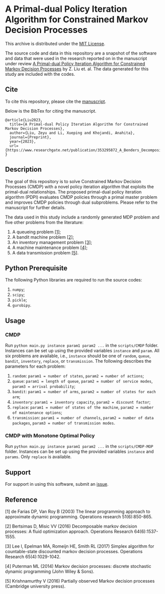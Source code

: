 # A Primal-dual Policy Iteration Algorithm for Constrained Markov Decision Processes

This archive is distributed under the [MIT License](LICENSE).

The source code and data in this repository are a snapshot of the software and data
that were used in the research reported on in the manuscript under review 
[A Primal-dual Policy Iteration Algorithm for Constrained Markov Decision Processes](https://www.researchgate.net/publication/353295872_A_Benders_Decomposition_Method_for_Markov_Decision_Processes) by Z. Liu et. al. The data generated for this study are included with the codes.

## Cite

To cite this repository, please cite the [manuscript](https://www.researchgate.net/publication/353295872_A_Benders_Decomposition_Method_for_Markov_Decision_Processes).

Below is the BibTex for citing the manuscript.

```
@article{Liu2023,
  title={A Primal-dual Policy Iteration Algorithm for Constrained Markov Decision Processes},
  author={Liu, Zeyu and Li, Xueping and Khojandi, Anahita},
  journal={Preprint},
  year={2023},
  url={https://www.researchgate.net/publication/353295872_A_Benders_Decomposition_Method_for_Markov_Decision_Processes}
}
```

## Description

The goal of this repository is to solve Constrained Markov Decision Processes (CMDP) with a novel policy iteration algorithm that exploits the primal-dual relationships. The proposed primal-dual policy iteration algorithm (PDPI) evaluates CMDP policies through a primal master problem and improves CMDP policies through dual subproblems. Please refer to the manuscript for further details.

The data used in this study include a randomly generated MDP problem and five other problems from the literature:
1. A queueing problem [[1]](#1);
2. A bandit machine problem [[2]](#2);
3. An inventory management problem [[3]](#3);
4. A machine maintenance problem [[4]](#4);
5. A data transmission problem [[5]](#5).


## Python Prerequisite

The following Python libraries are required to run the source codes:
1. `numpy`;
2. `scipy`;
3. `pickle`;
4. `gurobipy`.

## Usage

### CMDP

Run `python main.py instance param1 param2 ...` in the `scripts/CMDP` folder. Instances can be set up using the provided variables `instance` and `param`. All six problems are available, i.e., `instance` should be one of `random`, `queue`, `bandit`, `inventory`, `replace`, or `transmission`. The following describes the parameters for each problem:
1. `random`: `param1 = number of states`, `param2 = number of actions`;
2. `queue`: `param1 = length of queue`, `param2 = number of service modes`, `param3 = arrival probability`;
3. `bandit`: `param1 = number of arms`, `param2 = number of states for each arm`;
4. `inventory`: `param1 = inventory capacity`, `param2 = discount factor`;
5. `replace`: `param1 = number of states of the machine`, `param2 = number of maintenance options`;
6. `transmission`: `param1 = number of channels`, `param2 = number of data packages`, `param3 = number of transmission modes`.

### CMDP with Monotone Optimal Policy

Run `python main.py instance param1 param2 ...` in the `scripts/CMDP-MOP` folder. Instances can be set up using the provided variables `instance` and `params`. Only `replace` is available.


## Support

For support in using this software, submit an
[issue](https://github.com/Louisliuzy/Primal_Dual_Policy_Iteration/issues/new).

## Reference
<a id="1">[1]</a> de Farias DP, Van Roy B (2003) The linear programming approach to approximate dynamic programming. Operations research 51(6):850-865.

<a id="2">[2]</a> Bertsimas D, Misic VV (2016) Decomposable markov decision processes: A fluid optimization approach. Operations Research 64(6):1537-1555.

<a id="3">[3]</a> Lee I, Epelman MA, Romeijn HE, Smith RL (2017) Simplex algorithm for countable-state discounted markov decision processes. Operations Research 65(4):1029-1042.

<a id="4">[4]</a> Puterman ML (2014) Markov decision processes: discrete stochastic dynamic programming (John Wiley & Sons).

<a id="5">[5]</a> Krishnamurthy V (2016) Partially observed Markov decision processes (Cambridge university press).